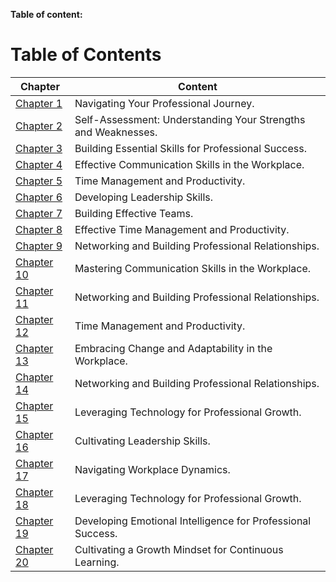 **Table of content:**
# Table of Contents

| Chapter | Content                 |
| ------- | ----------------------- |
| [Chapter 1](#chapter-1) | Navigating Your Professional Journey. |
| [Chapter 2](#chapter-2) | Self-Assessment: Understanding Your Strengths and Weaknesses. |
| [Chapter 3](#chapter-3) | Building Essential Skills for Professional Success. |
| [Chapter 4](#chapter-4) | Effective Communication Skills in the Workplace. |
| [Chapter 5](#chapter-5) | Time Management and Productivity. |
| [Chapter 6](#chapter-6) | Developing Leadership Skills. |
| [Chapter 7](#chapter-7) | Building Effective Teams. |
| [Chapter 8](#chapter-8) | Effective Time Management and Productivity. |
| [Chapter 9](#chapter-9) | Networking and Building Professional Relationships. |
| [Chapter 10](#chapter-10) | Mastering Communication Skills in the Workplace. |
| [Chapter 11](#chapter-11) | Networking and Building Professional Relationships. |
| [Chapter 12](#chapter-12) | Time Management and Productivity. |
| [Chapter 13](#chapter-13) | Embracing Change and Adaptability in the Workplace. |
| [Chapter 14](#chapter-14) | Networking and Building Professional Relationships. |
| [Chapter 15](#chapter-15) | Leveraging Technology for Professional Growth. |
| [Chapter 16](#chapter-16) | Cultivating Leadership Skills. |
| [Chapter 17](#chapter-17) | Navigating Workplace Dynamics. |
| [Chapter 18](#chapter-18) | Leveraging Technology for Professional Growth. |
| [Chapter 19](#chapter-19) | Developing Emotional Intelligence for Professional Success. |
| [Chapter 20](#chapter-20) | Cultivating a Growth Mindset for Continuous Learning. |

